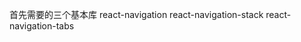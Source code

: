 首先需要的三个基本库
react-navigation
react-navigation-stack
react-navigation-tabs
<!--stackedit_data:
eyJoaXN0b3J5IjpbMTc3NzA5Mjg2N119
-->